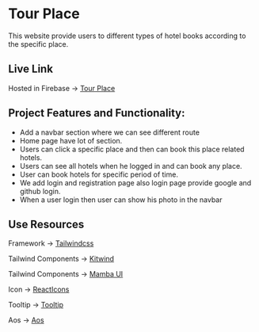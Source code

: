 # Tour Place

This website provide users to different types of hotel books according to the specific place.


## Live Link
Hosted in Firebase -> [Tour Place](https://tour-place-cf5e6.web.app/)

## Project Features and Functionality:

- Add a navbar section where we can see different route 
- Home page have lot of section.  
- Users can click a specific place and then can book this place related hotels.
- Users can see all hotels when he logged in and can book any place.
- User can book hotels for specific period of time. 
- We add login and registration page also login page provide google and github login.
- When a user login then user can show his photo in the navbar

## Use Resources
Framework -> [Tailwindcss](https://tailwindcss.com/)

Tailwind Components -> [Kitwind](https://kitwind.io/products/kometa/components)

Tailwind Components -> [Mamba UI](https://www.mambaui.com/components)

Icon -> [ReactIcons](https://react-icons.github.io/react-icons/)

Tooltip -> [Tooltip](https://www.npmjs.com/package/react-tippy)

Aos -> [Aos](https://https://michalsnik.github.io/aos/)